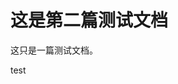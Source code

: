 <properties
	pageTitle="这是第二篇 | Azure"
	description="这是第二篇测试文档"
	services="demo-service"
	documentationCenter=""
	authors=""
	manager=""
	editor=""/>

<tags
	ms.service="demo-service"
	ms.date=""
	wacn.date="09/08/2016"/>


# 这是第二篇测试文档

这只是一篇测试文档。

test